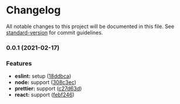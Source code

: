 # Changelog

All notable changes to this project will be documented in this file. See [standard-version](https://github.com/conventional-changelog/standard-version) for commit guidelines.

### 0.0.1 (2021-02-17)


### Features

* **eslint:** setup ([18ddbca](https://github.com/macchiitaka/eslint-config/commit/18ddbcadb86bbca33c6aa3dae862be49f316ffe4))
* **node:** support ([308c3ec](https://github.com/macchiitaka/eslint-config/commit/308c3ec636110781506a4c993a6d1800436749d2))
* **prettier:** support ([c27d63d](https://github.com/macchiitaka/eslint-config/commit/c27d63da2f69d08a847a1ef6052250fe17725b85))
* **react:** support ([febf246](https://github.com/macchiitaka/eslint-config/commit/febf246695464b39ca717aaba28f597f118c6004))

